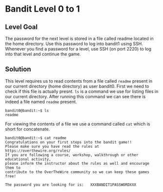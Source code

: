 # Bandit Level 0 to 1

## Level Goal
The password for the next level is stored in a file called readme located in the home directory. Use this password to log into bandit1 using SSH. Whenever you find a password for a level, use SSH (on port 2220) to log into that level and continue the game.
## Solution
This level requires us to read contents from a file called `readme` present in our current directory (home directory) as user bandit0. First we need to check if this file is actually presnt.
`ls` is a command we use for listing files in our current directory. After running this command we can see there is indeed a file named `readme` present.
```
bandit0@bandit:~$ ls
readme
```
For viewing the contents of a file we use a command called `cat` which is short for concatenate.
```
bandit0@bandit:~$ cat readme
Congratulations on your first steps into the bandit game!!
Please make sure you have read the rules at https://overthewire.org/rules/
If you are following a course, workshop, walkthrough or other educational activity,
please inform the instructor about the rules as well and encourage them to
contribute to the OverTheWire community so we can keep these games free!

The password you are looking for is:   XXXBANDIT1PASSWORDXXX
```
